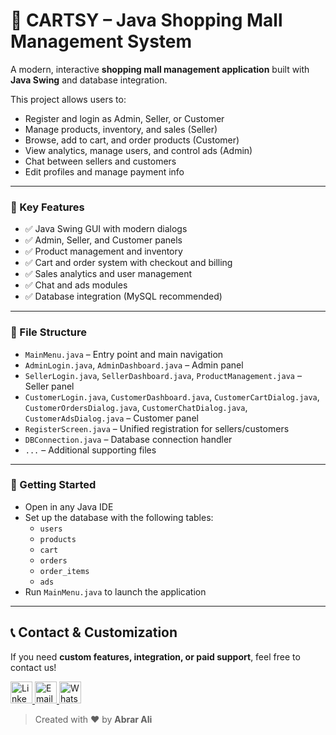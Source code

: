 # 🛒 CARTSY – Java Shopping Mall Management System

A modern, interactive **shopping mall management application** built with **Java Swing** and database integration.

This project allows users to:
- Register and login as Admin, Seller, or Customer
- Manage products, inventory, and sales (Seller)
- Browse, add to cart, and order products (Customer)
- View analytics, manage users, and control ads (Admin)
- Chat between sellers and customers
- Edit profiles and manage payment info

---

### 🧠 Key Features

- ✅ Java Swing GUI with modern dialogs
- ✅ Admin, Seller, and Customer panels
- ✅ Product management and inventory
- ✅ Cart and order system with checkout and billing
- ✅ Sales analytics and user management
- ✅ Chat and ads modules
- ✅ Database integration (MySQL recommended)

---

### 📁 File Structure

- `MainMenu.java` – Entry point and main navigation
- `AdminLogin.java`, `AdminDashboard.java` – Admin panel
- `SellerLogin.java`, `SellerDashboard.java`, `ProductManagement.java` – Seller panel
- `CustomerLogin.java`, `CustomerDashboard.java`, `CustomerCartDialog.java`, `CustomerOrdersDialog.java`, `CustomerChatDialog.java`, `CustomerAdsDialog.java` – Customer panel
- `RegisterScreen.java` – Unified registration for sellers/customers
- `DBConnection.java` – Database connection handler
- `...` – Additional supporting files

---

### 🚀 Getting Started

- Open in any Java IDE
- Set up the database with the following tables:
  - `users`
  - `products`
  - `cart`
  - `orders`
  - `order_items`
  - `ads`
- Run `MainMenu.java` to launch the application

---

## 📞 Contact & Customization

If you need **custom features, integration, or paid support**, feel free to contact us!

<div align="left">
  <a href="https://www.linkedin.com/in/abrar-ali-se" target="_blank">
    <img src="https://img.shields.io/static/v1?message=LinkedIn&logo=linkedin&label=&color=0077B5&logoColor=white&labelColor=&style=flat" height="35" alt="LinkedIn Profile" />
  </a>
  <a href="mailto:abrarali.se@gmail.com" target="_blank">
    <img src="https://img.shields.io/static/v1?message=Gmail&logo=gmail&label=&color=D14836&logoColor=white&labelColor=&style=flat" height="35" alt="Email Me" />
  </a>
  <a href="https://wa.me/923411193641" target="_blank">
    <img src="https://img.shields.io/static/v1?message=WhatsApp&logo=whatsapp&label=&color=25D366&logoColor=white&labelColor=&style=flat" height="35" alt="WhatsApp" />
  </a>
</div>

> Created with ❤️ by **Abrar Ali**